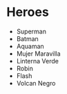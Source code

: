 # Heroes

* Superman
* Batman 
* Aquaman
* Mujer Maravilla
* Linterna Verde
* Robin
* Flash
* Volcan Negro
